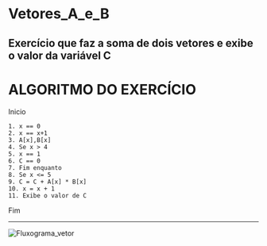 # Vetores_A_e_B
Exercício que faz a soma de dois vetores e exibe o valor da variável C
------------------------------------------------------
# ALGORITMO DO EXERCÍCIO

Inicio

    1. x == 0
    2. x == x+1
    3. A[x],B[x]
    4. Se x > 4 
    5. x == 1
    6. C == 0
    7. Fim enquanto
    8. Se x <= 5
    9. C = C + A[x] * B[x]
    10. x = x + 1
    11. Exibe o valor de C

Fim    
 
 
------------------------------------------------------
![Fluxograma_vetor](https://user-images.githubusercontent.com/103473067/173267792-ef012aff-24d3-483b-bc5a-1c6975b2c16a.png)
